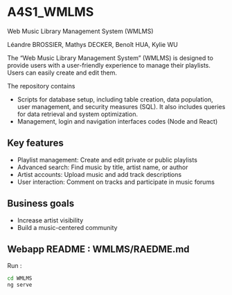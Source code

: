 # A4S1_WMLMS

Web Music Library Management System (WMLMS)

Léandre BROSSIER, Mathys DECKER, Benoît HUA, Kylie WU

The “Web Music Library Management System” (WMLMS) is designed to provide users with a user-friendly experience to manage their playlists. Users can easily create and edit them.

The repository contains 
- Scripts for database setup, including table creation, data population, user management, and security measures (SQL). It also includes queries for data retrieval and system optimization.
- Management, login and navigation interfaces codes (Node and React)

## Key features
- Playlist management: Create and edit private or public playlists
- Advanced search: Find music by title, artist name, or author
- Artist accounts: Upload music and add track descriptions
- User interaction: Comment on tracks and participate in music forums

## Business goals
- Increase artist visibility
- Build a music-centered community

## Webapp README : WMLMS/RAEDME.md

Run : 
```bash
cd WMLMS
ng serve
```
